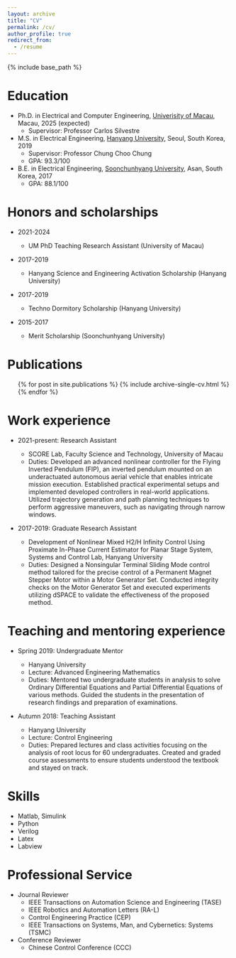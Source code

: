 ```yaml
---
layout: archive
title: "CV"
permalink: /cv/
author_profile: true
redirect_from:
  - /resume
---
```


{% include base_path %}

Education
======
* Ph.D. in Electrical and Computer Engineering, [Univerisity of Macau](https://www.um.edu.mo/), Macau, 2025 (expected)
  * Supervisor: Professor Carlos Silvestre
* M.S. in Electrical Engineering, [Hanyang University](https://www.hanyang.ac.kr/web/eng), Seoul, South Korea, 2019
  * Supervisor: Professor Chung Choo Chung
  * GPA: 93.3/100
* B.E. in Electrical Engineering, [Soonchunhyang University](https://home.sch.ac.kr/en/index.jsp), Asan, South Korea, 2017
  * GPA: 88.1/100

Honors and scholarships
======
* 2021-2024
  * UM PhD Teaching Research Assistant (University of Macau)

* 2017-2019
  * Hanyang Science and Engineering Activation Scholarship (Hanyang University)

* 2017-2019
  * Techno Dormitory Scholarship (Hanyang University)

* 2015-2017
  * Merit Scholarship (Soonchunhyang University)

Publications
======
  <ul>{% for post in site.publications %}
    {% include archive-single-cv.html %}
  {% endfor %}</ul>

Work experience
======
* 2021-present: Research Assistant
  * SCORE Lab, Faculty Science and Technology, University of Macau
  * Duties: Developed an advanced nonlinear controller for the Flying Inverted Pendulum (FIP), an inverted pendulum mounted on an underactuated autonomous aerial vehicle that enables intricate mission execution.
              Established practical experimental setups and implemented developed controllers in real-world applications. Utilized trajectory generation and path planning techniques to perform aggressive maneuvers, such as navigating through narrow windows.

* 2017-2019: Graduate Research Assistant
  * Development of Nonlinear Mixed H2/H Infinity Control Using Proximate In-Phase Current Estimator for Planar Stage System, Systems and Control Lab, Hanyang University
  * Duties: Designed a Nonsingular Terminal Sliding Mode control method tailored for the precise control of a Permanent Magnet Stepper Motor within a Motor Generator Set.
              Conducted integrity checks on the Motor Generator Set and executed experiments utilizing dSPACE to validate the effectiveness of the proposed method.
 
Teaching and mentoring experience
======
* Spring 2019: Undergraduate Mentor
  * Hanyang University
  * Lecture: Advanced Engineering Mathematics
  * Duties: Mentored two undergraduate students in analysis to solve Ordinary Differential Equations and Partial Differential Equations of various methods.
    Guided the students in the presentation of research findings and preparation of examinations.

* Autumn 2018: Teaching Assistant
  * Hanyang University
  * Lecture: Control Engineering
  * Duties: Prepared lectures and class activities focusing on the analysis of root locus for 60 undergraduates.
            Created and graded course assessments to ensure students understood the textbook and stayed on track.
  
Skills
======
* Matlab, Simulink
* Python
* Verilog
* Latex
* Labview
  
Professional Service
======
* Journal Reviewer
    * IEEE Transactions on Automation Science and Engineering (TASE)
    * IEEE Robotics and Automation Letters (RA-L)
    * Control Engineering Practice (CEP)
    * IEEE Transactions on Systems, Man, and Cybernetics: Systems (TSMC)
* Conference Reviewer
    * Chinese Control Conference (CCC)
